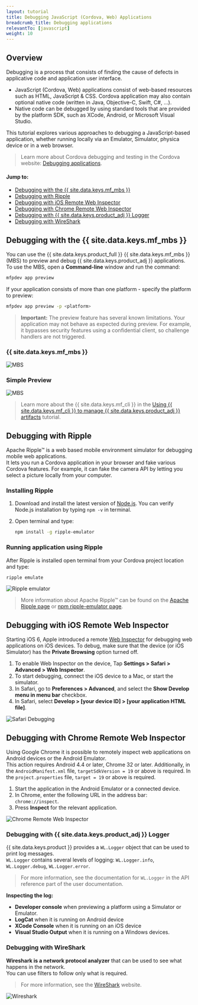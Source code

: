 ```yaml
---
layout: tutorial
title: Debugging JavaScript (Cordova, Web) Applications
breadcrumb_title: Debugging applications        
relevantTo: [javascript]
weight: 10
---
```

<!-- NLS_CHARSET=UTF-8 -->
## Overview
Debugging is a process that consists of finding the cause of defects in applicative code and application user interface.

* JavaScript (Cordova, Web) applications consist of web-based resources such as HTML, JavaScript &amp; CSS. Cordova application may also contain optional native code (written in Java, Objective-C, Swift, C#, ...).
* Native code can be debugged by using standard tools that are provided by the platform SDK, such as XCode, Android, or Microsoft Visual Studio.

This tutorial explores various approaches to debugging a JavaScript-based application, whether running locally via an Emulator, Simulator, physica device or in a web browser.

> Learn more about Cordova debugging and testing in the Cordova website: [Debugging applications](https://cordova.apache.org/docs/en/latest/guide/next/index.html#link-testing-on-a-simulator-vs-on-a-real-device).

#### Jump to:

* [Debugging with the {{ site.data.keys.mf_mbs }}](#debugging-with-the-mobile-browser-simulator)
* [Debugging with Ripple](#debugging-with-ripple)
* [Debugging with iOS Remote Web Inspector](#debugging-with-ios-remote-web-inspector)
* [Debugging with Chrome Remote Web Inspector](#debugging-with-chrome-remote-web-inspector)
* [Debugging with {{ site.data.keys.product_adj }} Logger](#debugging-with-mobilefirst-logger)
* [Debugging with WireShark](#debugging-with-wireshark)

## Debugging with the {{ site.data.keys.mf_mbs }}
You can use the {{ site.data.keys.product_full }} {{ site.data.keys.mf_mbs }} (MBS) to preview and debug {{ site.data.keys.product_adj }} applications.  
To use the MBS, open a **Command-line** window and run the command:

```bash
mfpdev app preview
```

If your application consists of more than one platform - specify the platform to preview:

```bash
mfpdev app preview -p <platform>
```

> <span class="glyphicon glyphicon-exclamation-sign" aria-hidden="true"></span> **Important:** The preview feature has several known limitations. Your application may not behave as expected during preview. For example, it bypasses security features using a confidential client, so challenge handlers are not triggered. 

### {{ site.data.keys.mf_mbs }}

![MBS](mbs.png)

### Simple Preview

![MBS](simple.png)

> Learn more about the {{ site.data.keys.mf_cli }} in the [Using {{ site.data.keys.mf_cli }} to manage {{ site.data.keys.product_adj }} artifacts](../using-mobilefirst-cli-to-manage-mobilefirst-artifacts) tutorial.

## Debugging with Ripple
Apache Ripple™ is a web based mobile environment simulator for debugging mobile web applications.  
It lets you run a Cordova application in your browser and fake various Cordova features. For example, it can fake the camera API by letting you select a picture locally from your computer.  

### Installing Ripple

1. Download and install the latest version of [Node.js](https://nodejs.org/en/).
You can verify Node.js installation by typing `npm -v` in terminal.
2. Open terminal and type:

   ```bash
   npm install -g ripple-emulator
   ```

### Running application using Ripple
After Ripple is installed open terminal from your Cordova project location and type:

```bash
ripple emulate
```

![Ripple emulator](Ripple2.png)

> More information about Apache Ripple™ can be found on the [Apache Ripple page](http://ripple.incubator.apache.org/) or [npm ripple-emulator page](https://www.npmjs.com/package/ripple-emulator).

## Debugging with iOS Remote Web Inspector
Starting iOS 6, Apple introduced a remote [Web Inspector](https://developer.apple.com/safari/tools/) for debugging web applications on iOS devices. To debug, make sure that the device (or iOS Simulator) has the **Private Browsing** option turned off.  

1. To enable Web Inspector on the device, Tap **Settings > Safari > Advanced > Web Inspector**.
2. To start debugging, connect the iOS device to a Mac, or start the simulator.
3. In Safari, go to **Preferences > Advanced**, and select the **Show Develop menu in menu bar** checkbox.
4. In Safari, select **Develop > [your device ID] > [your application HTML file]**.

![Safari Debugging](safari-debugging.png)

## Debugging with Chrome Remote Web Inspector
Using Google Chrome it is possible to remotely inspect web applications on Android devices or the Android Emulator.  
This action requires Android 4.4 or later, Chrome 32 or later. Additionally, in the `AndroidManifest.xml` file, `targetSdkVersion = 19` or above is required. In the `project.properties` file, `target = 19` or above is required.

1. Start the application in the Android Emulator or a connected device.
2. In Chrome, enter the following URL in the address bar: `chrome://inspect`.
3. Press **Inspect** for the relevant application.

![Chrome Remote Web Inspector](Chrome-Remote-Web-Inspector.png)

### Debugging with {{ site.data.keys.product_adj }} Logger
{{ site.data.keys.product }} provides a `WL.Logger` object that can be used to print log messages.  
`WL.Logger` contains several levels of logging: `WL.Logger.info`, `WL.Logger.debug`, `WL.Logger.error`.

> For more information, see the documentation for `WL.Logger` in the API reference part of the user documentation.

**Inspecting the log:**

* **Developer console** when previewing a platform using a Simulator or Emulator.
* **LogCat** when it is running on Android device
* **XCode Console** when it is running on an iOS device
* **Visual Studio Output** when it is running on a Windows devices.

### Debugging with WireShark
**Wireshark is a network protocol analyzer** that can be used to see what happens in the network.  
You can use filters to follow only what is required.  

> For more information, see the [WireShark](http://www.wireshark.org) website.

![Wireshark](wireshark.png)
